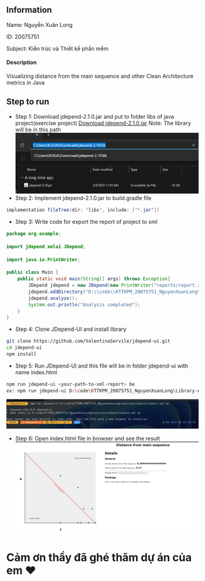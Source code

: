 ## Information

Name: Nguyễn Xuân Long

ID: 20075751

Subject: Kiến trúc và Thiết kế phần mềm

#### Description

Visualizing distance from the main sequence and other Clean Architecture metrics in Java

## Step to run

- Step 1: Download jdepend-2.1.0.jar and put to folder libs of java project(exercise project)
  [Download jdepend-2.1.0.jar](https://github.com/clarkware/jdepend/tree/master/dist)
  Note: The library will be in this path
  ![img_1.png](assets/lib.png)
- Step 2: Implement jdepend-2.1.0.jar to build.gradle file

```java
implementation fileTree(dir: 'libs', include: ['*.jar'])
```

- Step 3: Write code for export the report of project to xml

```java
package org.example;

import jdepend.xmlui.JDepend;

import java.io.PrintWriter;

public class Main {
    public static void main(String[] args) throws Exception{
        JDepend jdepend = new JDepend(new PrintWriter("reports/report.xml"));
        jdepend.addDirectory("D:\\code\\KTTKPM_20075751_NguyenXuanLong\\Library-Assistant");
        jdepend.analyze();
        System.out.println("Analysis completed");
    }
}
```

- Step 4: Clone JDepend-UI and install library

```bash
git clone https://github.com/ValentinaServile/jdepend-ui.git
cd jdepend-ui
npm install
```

- Step 5: Run JDepend-UI and this file will be in folder jdepend-ui with name index.html

```bash
npm run jdepend-ui <your-path-to-xml-report> be
ex: npm run jdepend-ui D:\code\KTTKPM_20075751_NguyenXuanLong\Library-Assistant\reports\report.xml be
```

![img_1.png](assets/excute.png)

- Step 6: Open index.html file in browser and see the result
  ![img_1.png](assets/result.png)

# Cảm ơn thầy đã ghé thăm dự án của em :heart:
